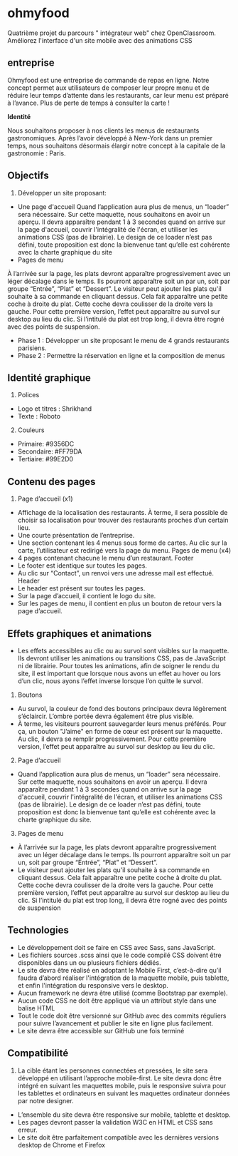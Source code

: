 # ohmyfood

Quatrième projet du parcours " intégrateur web" chez OpenClassroom.
Améliorez l'interface d'un site mobile avec des animations CSS

## entreprise

Ohmyfood est une entreprise de commande de repas en ligne. Notre concept permet aux
utilisateurs de composer leur propre menu et de réduire leur temps d’attente dans les
restaurants, car leur menu est préparé à l’avance. Plus de perte de temps à consulter la
carte !

**Identité**

Nous souhaitons proposer à nos clients les menus de restaurants gastronomiques. Après
l’avoir développé à New-York dans un premier temps, nous souhaitons désormais élargir
notre concept à la capitale de la gastronomie : Paris.

## Objectifs

1. Développer un site proposant:

- Une page d'accueil
Quand l’application aura plus de menus, un “loader” sera nécessaire. Sur cette
maquette, nous souhaitons en avoir un aperçu. Il devra apparaître pendant 1 à 3
secondes quand on arrive sur la page d'accueil, couvrir l'intégralité de l'écran, et
utiliser les animations CSS (pas de librairie). Le design de ce loader n’est pas défini,
toute proposition est donc la bienvenue tant qu’elle est cohérente avec la charte
graphique du site
- Pages de menu

À l’arrivée sur la page, les plats devront apparaître progressivement avec un léger
décalage dans le temps. Ils pourront apparaître soit un par un, soit par groupe
“Entrée”, “Plat” et “Dessert”.
Le visiteur peut ajouter les plats qu'il souhaite à sa commande en cliquant dessus.
Cela fait apparaître une petite coche à droite du plat. Cette coche devra coulisser de
la droite vers la gauche. Pour cette première version, l’effet peut apparaître au survol
sur desktop au lieu du clic. Si l’intitulé du plat est trop long, il devra être rogné avec
des points de suspension.

- Phase 1 : Développer un site proposant le menu de 4 grands restaurants parisiens.
- Phase 2 : Permettre la réservation en ligne et la composition de menus

## Identité graphique

1. Polices
- Logo et titres : Shrikhand
- Texte : Roboto

2. Couleurs
- Primaire: #9356DC
- Secondaire: #FF79DA
- Tertiaire: #99E2D0

## Contenu des pages

1. Page d’accueil (x1)

- Affichage de la localisation des restaurants. À terme, il sera possible de choisir sa
  localisation pour trouver des restaurants proches d’un certain lieu.
- Une courte présentation de l’entreprise.
- Une section contenant les 4 menus sous forme de cartes. Au clic sur la carte,
  l’utilisateur est redirigé vers la page du menu.
  Pages de menu (x4)
- 4 pages contenant chacune le menu d’un restaurant.
  Footer
- Le footer est identique sur toutes les pages.
- Au clic sur “Contact”, un renvoi vers une adresse mail est effectué.
  Header
- Le header est présent sur toutes les pages.
- Sur la page d’accueil, il contient le logo du site.
- Sur les pages de menu, il contient en plus un bouton de retour vers la page d’accueil.

## Effets graphiques et animations

- Les effets accessibles au clic ou au survol sont visibles sur la maquette. Ils devront utiliser
les animations ou transitions CSS, pas de JavaScript ni de librairie. Pour toutes les
animations, afin de soigner le rendu du site, il est important que lorsque nous avons un effet
au hover ou lors d’un clic, nous ayons l’effet inverse lorsque l’on quitte le survol.

1. Boutons

- Au survol, la couleur de fond des boutons principaux devra légèrement s’éclaircir.
  L’ombre portée devra également être plus visible.
- À terme, les visiteurs pourront sauvegarder leurs menus préférés. Pour ça, un
  bouton "J’aime" en forme de cœur est présent sur la maquette. Au clic, il devra se
  remplir progressivement. Pour cette première version, l’effet peut apparaître au
  survol sur desktop au lieu du clic.

2. Page d’accueil

- Quand l’application aura plus de menus, un “loader” sera nécessaire. Sur cette
maquette, nous souhaitons en avoir un aperçu. Il devra apparaître pendant 1 à 3
secondes quand on arrive sur la page d'accueil, couvrir l'intégralité de l'écran, et
utiliser les animations CSS (pas de librairie). Le design de ce loader n’est pas défini,
toute proposition est donc la bienvenue tant qu’elle est cohérente avec la charte
graphique du site.

3. Pages de menu

- À l’arrivée sur la page, les plats devront apparaître progressivement avec un léger
décalage dans le temps. Ils pourront apparaître soit un par un, soit par groupe
“Entrée”, “Plat” et “Dessert”.
- Le visiteur peut ajouter les plats qu'il souhaite à sa commande en cliquant dessus.
Cela fait apparaître une petite coche à droite du plat. Cette coche devra coulisser de
la droite vers la gauche. Pour cette première version, l’effet peut apparaître au survol
sur desktop au lieu du clic. Si l’intitulé du plat est trop long, il devra être rogné avec
des points de suspension


## Technologies

- Le développement doit se faire en CSS avec Sass, sans JavaScript.
- Les fichiers sources .scss ainsi que le code compilé CSS doivent être disponibles
  dans un ou plusieurs fichiers dédiés.
- Le site devra être réalisé en adoptant le Mobile First, c’est-à-dire qu’il faudra d’abord
  réaliser l'intégration de la maquette mobile, puis tablette, et enfin l'intégration du
  responsive vers le desktop.
- Aucun framework ne devra être utilisé (comme Bootstrap par exemple).
- Aucun code CSS ne doit être appliqué via un attribut style dans une balise HTML
- Tout le code doit être versionné sur GitHub avec des commits réguliers pour
  suivre l’avancement et publier le site en ligne plus facilement.
- Le site devra être accessible sur GitHub une fois terminé

## Compatibilité

1. La cible étant les personnes connectées et pressées, le site sera développé en utilisant
l’approche mobile-first.
Le site devra donc être intégré en suivant les maquettes mobile, puis le responsive suivra
pour les tablettes et ordinateurs en suivant les maquettes ordinateur données par notre
designer.

- L’ensemble du site devra être responsive sur mobile, tablette et desktop.
- Les pages devront passer la validation W3C en HTML et CSS sans erreur.
- Le site doit être parfaitement compatible avec les dernières versions desktop de
  Chrome et Firefox








